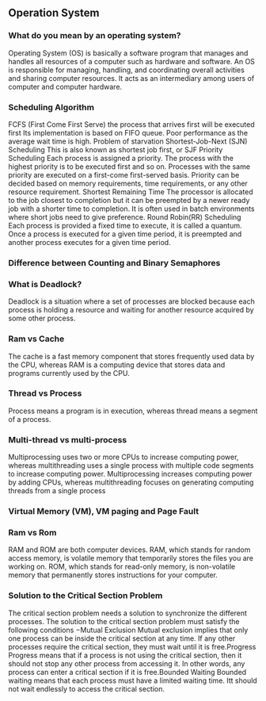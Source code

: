 ## Operation System

### What do you mean by an operating system?
<!-- id: JKE3#s;N,~, noteType: Basic-66869 -->

Operating System (OS) is basically a software program that manages and handles all resources of a computer such as hardware and software. An OS is responsible for managing, handling, and coordinating overall activities and sharing computer resources. It acts as an intermediary among users of computer and computer hardware.

### Scheduling Algorithm
<!-- id: uv|en.AHg$, noteType: Basic-66869 -->

FCFS (First Come First Serve) the process that arrives first will be executed first Its implementation is based on FIFO queue. Poor performance as the average wait time is high. Problem of starvation Shortest-Job-Next (SJN) Scheduling This is also known as shortest job first, or SJF Priority Scheduling Each process is assigned a priority. The process with the highest priority is to be executed first and so on. Processes with the same priority are executed on a first-come first-served basis. Priority can be decided based on memory requirements, time requirements, or any other resource requirement. Shortest Remaining Time The processor is allocated to the job closest to completion but it can be preempted by a newer ready job with a shorter time to completion. It is often used in batch environments where short jobs need to give preference. Round Robin(RR) Scheduling Each process is provided a fixed time to execute, it is called a quantum. Once a process is executed for a given time period, it is preempted and another process executes for a given time period.

### Difference between Counting and Binary Semaphores
<!-- id: yrzG*5gt,9, noteType: Basic-66869 -->



### What is Deadlock?
<!-- id: F[`oHyR0#+, noteType: Basic-66869 -->

Deadlock is a situation where a set of processes are blocked because each process is holding a resource and waiting for another resource acquired by some other process.

### Ram vs Cache
<!-- id: KlMh0bw.BW, noteType: Basic-66869 -->

The cache is a fast memory component that stores frequently used data by the CPU, whereas RAM is a computing device that stores data and programs currently used by the CPU.

### Thread vs Process
<!-- id: j$;a%oDmvF, noteType: Basic-66869 -->

Process means a program is in execution, whereas thread means a segment of a process.

### Multi-thread vs multi-process
<!-- id: Q-XGbT=@Ya, noteType: Basic-66869 -->

Multiprocessing uses two or more CPUs to increase computing power, whereas multithreading uses a single process with multiple code segments to increase computing power. Multiprocessing increases computing power by adding CPUs, whereas multithreading focuses on generating computing threads from a single process

### Virtual Memory (VM), VM paging and Page Fault
<!-- id: z=/6B}uLg9, noteType: Basic-66869 -->



### Ram vs Rom
<!-- id: El7a?ezq/J, noteType: Basic-66869 -->

RAM and ROM are both computer devices. RAM, which stands for random access memory, is volatile memory that temporarily stores the files you are working on. ROM, which stands for read-only memory, is non-volatile memory that permanently stores instructions for your computer.

### Solution to the Critical Section Problem
<!-- id: yHS9$RuksI, noteType: Basic-66869 -->

The critical section problem needs a solution to synchronize the different processes. The solution to the critical section problem must satisfy the following conditions −Mutual Exclusion Mutual exclusion implies that only one process can be inside the critical section at any time. If any other processes require the critical section, they must wait until it is free.Progress Progress means that if a process is not using the critical section, then it should not stop any other process from accessing it. In other words, any process can enter a critical section if it is free.Bounded Waiting Bounded waiting means that each process must have a limited waiting time. Itt should not wait endlessly to access the critical section.
